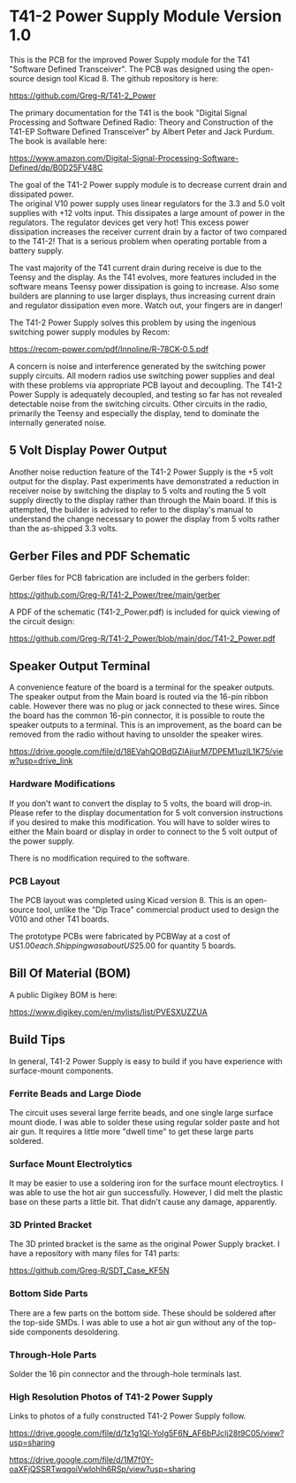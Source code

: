 # T41-2 Power Supply Module Version 1.0

This is the PCB for the improved Power Supply module for the T41 "Software Defined Transceiver".
The PCB was designed using the open-source design tool Kicad 8.  The github repository is here:

<https://github.com/Greg-R/T41-2_Power>

The primary documentation for the T41 is the book "Digital Signal Processing and Software Defined Radio:
Theory and Construction of the T41-EP Software Defined Transceiver" by Albert Peter and Jack Purdum.
The book is available here:

<https://www.amazon.com/Digital-Signal-Processing-Software-Defined/dp/B0D25FV48C>

The goal of the T41-2 Power supply module is to decrease current drain and dissipated power.  
The original V10 power supply uses linear regulators for the 3.3 and 5.0 volt supplies with +12 volts input.
This dissipates a large amount of power in the regulators.  The regulator devices get very
hot!  This excess power dissipation increases the receiver current drain by a factor of two
compared to the T41-2!  That is a serious problem when operating portable from a battery supply.

The vast majority of the T41 current drain during receive is due to the Teensy and the display.
As the T41 evolves, more features included in the software means Teensy power dissipation is
going to increase.  Also some builders are planning to use larger displays, thus increasing
current drain and regulator dissipation even more.  Watch out, your fingers are in danger!

The T41-2 Power Supply solves this problem by using the ingenious switching power supply modules by Recom:

<https://recom-power.com/pdf/Innoline/R-78CK-0.5.pdf>

A concern is noise and interference generated by the switching power supply circuits.  All modern radios use
switching power supplies and deal with these problems via appropriate PCB layout and decoupling.  The T41-2
Power Supply is adequately decoupled, and testing so far has not revealed detectable noise from the switching
circuits.  Other circuits in the radio, primarily the Teensy and especially the display, tend to dominate the
internally generated noise.

## 5 Volt Display Power Output

Another noise reduction feature of the T41-2 Power Supply is the +5 volt output for the display.  Past
experiments have demonstrated a reduction in receiver noise by switching the display to 5 volts and routing
the 5 volt supply directly to the display rather than through the Main board.  If this is attempted, the
builder is advised to refer to the display's manual to understand the change necessary to power the display
from 5 volts rather than the as-shipped 3.3 volts.

## Gerber Files and PDF Schematic

Gerber files for PCB fabrication are included in the gerbers folder:

<https://github.com/Greg-R/T41-2_Power/tree/main/gerber>

A PDF of the schematic (T41-2_Power.pdf) is included for quick viewing of the circuit design:

<https://github.com/Greg-R/T41-2_Power/blob/main/doc/T41-2_Power.pdf>

## Speaker Output Terminal

A convenience feature of the board is a terminal for the speaker outputs.  The speaker output from the Main
board is routed via the 16-pin ribbon cable.  However there was no plug or jack connected to these wires.
Since the board has the common 16-pin connector, it is possible to route the speaker outputs to a terminal.
This is an improvement, as the board can be removed from the radio without having to unsolder the speaker wires.

<https://drive.google.com/file/d/18EVahQOBdGZIAjiurM7DPEM1uzlL1K75/view?usp=drive_link>

### Hardware Modifications

If you don't want to convert the display to 5 volts, the board will drop-in.  Please refer to the display
documentation for 5 volt conversion instructions if you desired to make this modification.  You will have to
solder wires to either the Main board or display in order to connect to the 5 volt output of the power supply.

There is no modification required to the software.

### PCB Layout

The PCB layout was completed using Kicad version 8.  This is an open-source tool, unlike the "Dip Trace" commercial product used
to design the V010 and other T41 boards.

The prototype PCBs were fabricated by PCBWay at a cost of US$1.00 each.  Shipping was about US$25.00 for quantity 5 boards.

## Bill Of Material (BOM)

A public Digikey BOM is here:

<https://www.digikey.com/en/mylists/list/PVESXUZZUA>


## Build Tips

In general, T41-2 Power Supply is easy to build if you have experience with surface-mount components.

### Ferrite Beads and Large Diode

The circuit uses several large ferrite beads, and one single large surface mount diode.  I was able to solder these
using regular solder paste and hot air gun.  It requires a little more "dwell time" to get these large parts soldered.

### Surface Mount Electrolytics

It may be easier to use a soldering iron for the surface mount electroytics.  I was able to use the hot air gun
successfully.  However, I did melt the plastic base on these parts a little bit.  That didn't cause any damage, apparently.

### 3D Printed Bracket

The 3D printed bracket is the same as the original Power Supply bracket.  I have a repository with many files for T41 parts:

<https://github.com/Greg-R/SDT_Case_KF5N>

### Bottom Side Parts

There are a few parts on the bottom side.  These should be soldered after the top-side SMDs.  I was able to use a hot air gun without any of the top-side components desoldering.

### Through-Hole Parts

Solder the 16 pin connector and the through-hole terminals last.

### High Resolution Photos of T41-2 Power Supply

Links to photos of a fully constructed T41-2 Power Supply follow.

<https://drive.google.com/file/d/1z1g1Ql-YoIg5F6N_AF6bPJcIj28t9C05/view?usp=sharing>

<https://drive.google.com/file/d/1M7f0Y-oaXFjQSSRTwqgoiVwlohlh6RSp/view?usp=sharing>
